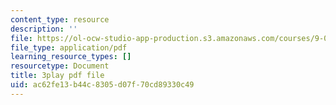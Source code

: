 ```yaml
---
content_type: resource
description: ''
file: https://ol-ocw-studio-app-production.s3.amazonaws.com/courses/9-04-sensory-systems-fall-2013/ac62fe13b44c8305d07f70cd89330c49_9fL2zRnkDdQ.pdf
file_type: application/pdf
learning_resource_types: []
resourcetype: Document
title: 3play pdf file
uid: ac62fe13-b44c-8305-d07f-70cd89330c49
---
```

